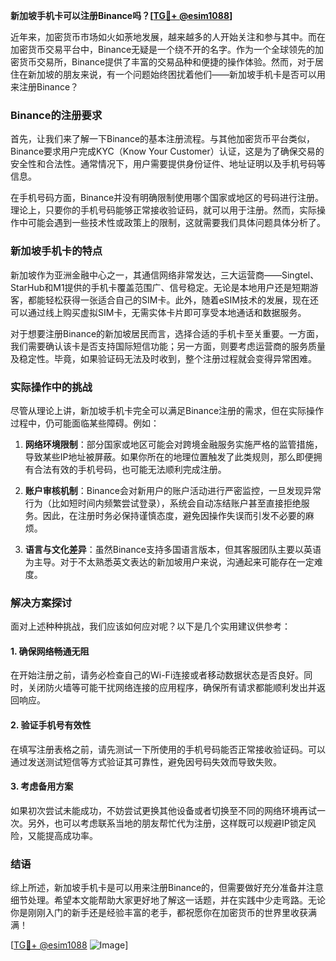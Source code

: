 **新加坡手机卡可以注册Binance吗？[[TG💪+ @esim1088](https://t.me/s/esim1088)]**

近年来，加密货币市场如火如荼地发展，越来越多的人开始关注和参与其中。而在加密货币交易平台中，Binance无疑是一个绕不开的名字。作为一个全球领先的加密货币交易所，Binance提供了丰富的交易品种和便捷的操作体验。然而，对于居住在新加坡的朋友来说，有一个问题始终困扰着他们——新加坡手机卡是否可以用来注册Binance？

### Binance的注册要求

首先，让我们来了解一下Binance的基本注册流程。与其他加密货币平台类似，Binance要求用户完成KYC（Know Your Customer）认证，这是为了确保交易的安全性和合法性。通常情况下，用户需要提供身份证件、地址证明以及手机号码等信息。

在手机号码方面，Binance并没有明确限制使用哪个国家或地区的号码进行注册。理论上，只要你的手机号码能够正常接收验证码，就可以用于注册。然而，实际操作中可能会遇到一些技术性或政策上的限制，这就需要我们具体问题具体分析了。

### 新加坡手机卡的特点

新加坡作为亚洲金融中心之一，其通信网络非常发达，三大运营商——Singtel、StarHub和M1提供的手机卡覆盖范围广、信号稳定。无论是本地用户还是短期游客，都能轻松获得一张适合自己的SIM卡。此外，随着eSIM技术的发展，现在还可以通过线上购买虚拟SIM卡，无需实体卡片即可享受本地通话和数据服务。

对于想要注册Binance的新加坡居民而言，选择合适的手机卡至关重要。一方面，我们需要确认该卡是否支持国际短信功能；另一方面，则要考虑运营商的服务质量及稳定性。毕竟，如果验证码无法及时收到，整个注册过程就会变得异常困难。

### 实际操作中的挑战

尽管从理论上讲，新加坡手机卡完全可以满足Binance注册的需求，但在实际操作过程中，仍可能面临某些障碍。例如：

1. **网络环境限制**：部分国家或地区可能会对跨境金融服务实施严格的监管措施，导致某些IP地址被屏蔽。如果你所在的地理位置触发了此类规则，那么即便拥有合法有效的手机号码，也可能无法顺利完成注册。
   
2. **账户审核机制**：Binance会对新用户的账户活动进行严密监控，一旦发现异常行为（比如短时间内频繁尝试登录），系统会自动冻结账户甚至直接拒绝服务。因此，在注册时务必保持谨慎态度，避免因操作失误而引发不必要的麻烦。

3. **语言与文化差异**：虽然Binance支持多国语言版本，但其客服团队主要以英语为主导。对于不太熟悉英文表达的新加坡用户来说，沟通起来可能存在一定难度。

### 解决方案探讨

面对上述种种挑战，我们应该如何应对呢？以下是几个实用建议供参考：

#### 1. 确保网络畅通无阻
在开始注册之前，请务必检查自己的Wi-Fi连接或者移动数据状态是否良好。同时，关闭防火墙等可能干扰网络连接的应用程序，确保所有请求都能顺利发出并返回响应。

#### 2. 验证手机号有效性
在填写注册表格之前，请先测试一下所使用的手机号码能否正常接收验证码。可以通过发送测试短信等方式验证其可靠性，避免因号码失效而导致失败。

#### 3. 考虑备用方案
如果初次尝试未能成功，不妨尝试更换其他设备或者切换至不同的网络环境再试一次。另外，也可以考虑联系当地的朋友帮忙代为注册，这样既可以规避IP锁定风险，又能提高成功率。

### 结语

综上所述，新加坡手机卡是可以用来注册Binance的，但需要做好充分准备并注意细节处理。希望本文能帮助大家更好地了解这一话题，并在实践中少走弯路。无论你是刚刚入门的新手还是经验丰富的老手，都祝愿你在加密货币的世界里收获满满！

[[TG💪+ @esim1088](https://t.me/s/esim1088) ![Image](https://i.postimg.cc/4NQfJmqS/Snipaste-2025-05-13-00-14-12.png)]